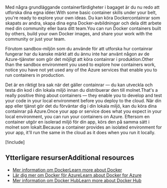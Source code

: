 <span data-ttu-id="28b3e-101">Med några grundläggande containerfärdigheter i bagaget är du nu redo att utforska dina egna idéer.</span><span class="sxs-lookup"><span data-stu-id="28b3e-101">With some basic container skills under your belt, you're ready to explore your own ideas.</span></span> <span data-ttu-id="28b3e-102">Du kan köra Dockercontainrar som skapats av andra, skapa dina egna Docker-avbildningar och dela ditt arbete med din community eller bara ditt team.</span><span class="sxs-lookup"><span data-stu-id="28b3e-102">You can run Docker containers built by others, build your own Docker images, and share your work with the community or just your team.</span></span>

<span data-ttu-id="28b3e-103">Förutom sandbox-miljön som du använde för att utforska hur containrar fungerar har du kanske märkt att du ännu inte har använt någon av de Azure-tjänster som gör det möjligt att köra containrar i produktion.</span><span class="sxs-lookup"><span data-stu-id="28b3e-103">Other than the sandbox environment you used to explore how containers work, notice you have not yet used any of the Azure services that enable you to run containers in production.</span></span>

<span data-ttu-id="28b3e-104">Det är en riktigt bra sak när det gäller containrar &mdash; du kan utveckla och testa din kod i din lokala miljö innan du distribuerar den till molnet.</span><span class="sxs-lookup"><span data-stu-id="28b3e-104">That's a really positive thing about containers &mdash; they enable you to develop and test your code in your local environment before you deploy to the cloud.</span></span> <span data-ttu-id="28b3e-105">När din app eller tjänst gör det du förväntar dig i din lokala miljö, kan du köra dina containrar på Azure.</span><span class="sxs-lookup"><span data-stu-id="28b3e-105">Once your app or service does what you expect in your local environment, you can run your containers on Azure.</span></span> <span data-ttu-id="28b3e-106">Eftersom en container utgör en isolerad miljö för din app, körs den på samma sätt i molnet som lokalt.</span><span class="sxs-lookup"><span data-stu-id="28b3e-106">Because a container provides an isolated environment for your app, it'll run the same in the cloud as it does when you run it locally.</span></span>

<!-- Cleanup sandbox -->
[!include[](../../../includes/azure-sandbox-cleanup.md)]

## <a name="additional-resources"></a><span data-ttu-id="28b3e-107">Ytterligare resurser</span><span class="sxs-lookup"><span data-stu-id="28b3e-107">Additional resources</span></span>

- [<span data-ttu-id="28b3e-108">Mer information om Docker</span><span class="sxs-lookup"><span data-stu-id="28b3e-108">Learn more about Docker</span></span>](https://www.docker.com/)
- [<span data-ttu-id="28b3e-109">Lär dig mer om Docker för Azure</span><span class="sxs-lookup"><span data-stu-id="28b3e-109">Learn about Docker for Azure</span></span>](https://docs.docker.com/docker-for-azure/)
- [<span data-ttu-id="28b3e-110">Mer information om Docker Hub</span><span class="sxs-lookup"><span data-stu-id="28b3e-110">Learn more about Docker Hub</span></span>](https://hub.docker.com/)